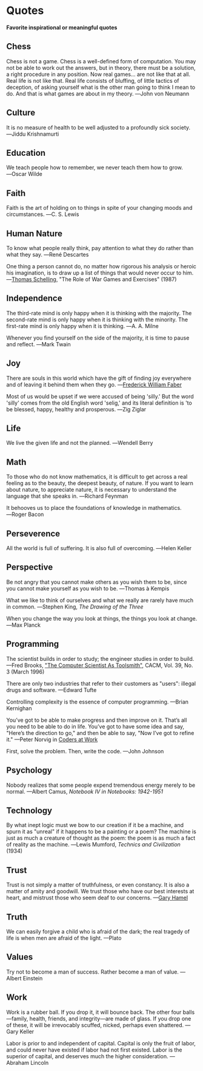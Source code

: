 # Quotes
**Favorite inspirational or meaningful quotes**

## Chess
Chess is not a game. Chess is a well-defined form of computation. You may not be able to work out the answers, but in theory, there must be a solution, a right procedure in any position. Now real games... are not like that at all. Real life is not like that. Real life consists of bluffing, of little tactics of deception, of asking yourself what is the other man going to think I mean to do. And that is what games are about in my theory. ―John von Neumann

## Culture
It is no measure of health to be well adjusted to a profoundly sick society. ―Jiddu Krishnamurti

## Education
We teach people how to remember, we never teach them how to grow. ―Oscar Wilde

## Faith
Faith is the art of holding on to things in spite of your changing moods and circumstances. ―C. S. Lewis

## Human Nature
To know what people really think, pay attention to what they do rather than what they say. ―René Descartes

One thing a person cannot do, no matter how rigorous his analysis or heroic his imagination, is to draw up a list of things that would never occur to him. ―[Thomas Schelling](https://en.wikipedia.org/wiki/Thomas_Schelling), "The Role of War Games and Exercises" (1987)

## Independence
The third-rate mind is only happy when it is thinking with the majority. The second-rate mind is only happy when it is thinking with the minority. The first-rate mind is only happy when it is thinking. ―A. A. Milne

Whenever you find yourself on the side of the majority, it is time to pause and reflect. ―Mark Twain

## Joy
There are souls in this world which have the gift of finding joy everywhere and of leaving it behind them when they go. ―[Frederick William Faber](https://en.m.wikipedia.org/wiki/Frederick_William_Faber)

Most of us would be upset if we were accused of being 'silly.' But the word 'silly' comes from the old English word 'selig,' and its literal definition is 'to be blessed, happy, healthy and prosperous. ―Zig Ziglar

## Life
We live the given life and not the planned. ―Wendell Berry

## Math
To those who do not know mathematics, it is difficult to get across a real feeling as to the beauty, the deepest beauty, of nature. If you want to learn about nature, to appreciate nature, it is necessary to understand the language that she speaks in. ―Richard Feynman

It behooves us to place the foundations of knowledge in mathematics. ―Roger Bacon

## Perseverence
All the world is full of suffering. It is also full of overcoming. ―Helen Keller

## Perspective
Be not angry that you cannot make others as you wish them to be, since you cannot make yourself as you wish to be. ―Thomas à Kempis

What we like to think of ourselves and what we really are rarely have much in common. ―Stephen King, _The Drawing of the Three_

When you change the way you look at things, the things you look at change. ―Max Planck

## Programming
The scientist builds in order to study; the engineer studies in order to build. —Fred Brooks, ["The Computer Scientist As Toolsmith"](http://www.cs.unc.edu/~brooks/Toolsmith-CACM.pdf), CACM, Vol. 39, No. 3 (March 1996)

There are only two industries that refer to their customers as "users": illegal drugs and software. —Edward Tufte

Controlling complexity is the essence of computer programming. —Brian Kernighan

You’ve got to be able to make progress and then improve on it. That’s all you need to be able to do in life. You’ve got to have some idea and say, "Here’s the direction to go," and then be able to say, "Now I’ve got to refine it." —Peter Norvig in [Coders at Work](http://codersatwork.com/)

First, solve the problem. Then, write the code. —John Johnson

## Psychology
Nobody realizes that some people expend tremendous energy merely to be normal. —Albert Camus, _Notebook IV in Notebooks: 1942-1951_

## Technology
By what inept logic must we bow to our creation if it be a machine, and spurn it as "unreal" if it happens to be a painting or a poem? The machine is just as much a creature of thought as the poem: the poem is as much a fact of reality as the machine. ―Lewis Mumford, _Technics and Civilization_ (1934)

## Trust
Trust is not simply a matter of truthfulness, or even constancy. It is also a matter of amity and goodwill. We trust those who have our best interests at heart, and mistrust those who seem deaf to our concerns. —[Gary Hamel](https://en.m.wikipedia.org/wiki/Gary_Hamel)

## Truth
We can easily forgive a child who is afraid of the dark; the real tragedy of life is when men are afraid of the light. —Plato

## Values
Try not to become a man of success. Rather become a man of value. —Albert Einstein

## Work
Work is a rubber ball. If you drop it, it will bounce back. The other four balls—family, health, friends, and integrity—are made of glass. If you drop one of these, it will be irrevocably scuffed, nicked, perhaps even shattered. —Gary Keller

Labor is prior to and independent of capital. Capital is only the fruit of labor, and could never have existed if labor had not first existed. Labor is the superior of capital, and deserves much the higher consideration. —Abraham Lincoln



